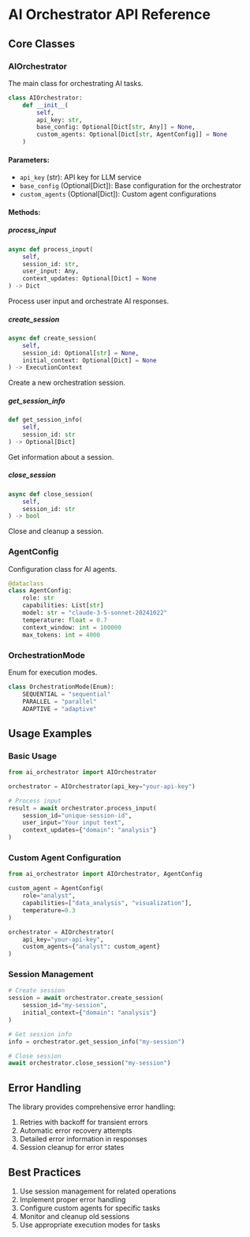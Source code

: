 # AI Orchestrator API Reference

## Core Classes

### AIOrchestrator

The main class for orchestrating AI tasks.

```python
class AIOrchestrator:
    def __init__(
        self,
        api_key: str,
        base_config: Optional[Dict[str, Any]] = None,
        custom_agents: Optional[Dict[str, AgentConfig]] = None
    )
```

#### Parameters:
- `api_key` (str): API key for LLM service
- `base_config` (Optional[Dict]): Base configuration for the orchestrator
- `custom_agents` (Optional[Dict]): Custom agent configurations

#### Methods:

##### process_input
```python
async def process_input(
    self,
    session_id: str,
    user_input: Any,
    context_updates: Optional[Dict] = None
) -> Dict
```
Process user input and orchestrate AI responses.

##### create_session
```python
async def create_session(
    self,
    session_id: Optional[str] = None,
    initial_context: Optional[Dict] = None
) -> ExecutionContext
```
Create a new orchestration session.

##### get_session_info
```python
def get_session_info(
    self,
    session_id: str
) -> Optional[Dict]
```
Get information about a session.

##### close_session
```python
async def close_session(
    self,
    session_id: str
) -> bool
```
Close and cleanup a session.

### AgentConfig

Configuration class for AI agents.

```python
@dataclass
class AgentConfig:
    role: str
    capabilities: List[str]
    model: str = "claude-3-5-sonnet-20241022"
    temperature: float = 0.7
    context_window: int = 100000
    max_tokens: int = 4000
```

### OrchestrationMode

Enum for execution modes.

```python
class OrchestrationMode(Enum):
    SEQUENTIAL = "sequential"
    PARALLEL = "parallel"
    ADAPTIVE = "adaptive"
```

## Usage Examples

### Basic Usage
```python
from ai_orchestrator import AIOrchestrator

orchestrator = AIOrchestrator(api_key="your-api-key")

# Process input
result = await orchestrator.process_input(
    session_id="unique-session-id",
    user_input="Your input text",
    context_updates={"domain": "analysis"}
)
```

### Custom Agent Configuration
```python
from ai_orchestrator import AIOrchestrator, AgentConfig

custom_agent = AgentConfig(
    role="analyst",
    capabilities=["data_analysis", "visualization"],
    temperature=0.3
)

orchestrator = AIOrchestrator(
    api_key="your-api-key",
    custom_agents={"analyst": custom_agent}
)
```

### Session Management
```python
# Create session
session = await orchestrator.create_session(
    session_id="my-session",
    initial_context={"domain": "analysis"}
)

# Get session info
info = orchestrator.get_session_info("my-session")

# Close session
await orchestrator.close_session("my-session")
```

## Error Handling

The library provides comprehensive error handling:

1. Retries with backoff for transient errors
2. Automatic error recovery attempts
3. Detailed error information in responses
4. Session cleanup for error states

## Best Practices

1. Use session management for related operations
2. Implement proper error handling
3. Configure custom agents for specific tasks
4. Monitor and cleanup old sessions
5. Use appropriate execution modes for tasks